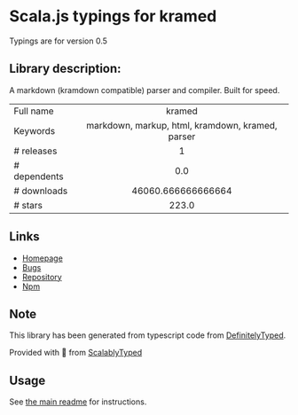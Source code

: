 
# Scala.js typings for kramed

Typings are for version 0.5

## Library description:
A markdown (kramdown compatible) parser and compiler. Built for speed.

|                    |                 |
| ------------------ | :-------------: |
| Full name          | kramed |
| Keywords           | markdown, markup, html, kramdown, kramed, parser |
| # releases         | 1 |
| # dependents       | 0.0 |
| # downloads        | 46060.666666666664 |
| # stars            | 223.0 |

## Links
- [Homepage](https://github.com/GitbookIO/kramed)
- [Bugs](http://github.com/GitbookIO/kramed/issues)
- [Repository](https://github.com/GitbookIO/kramed)
- [Npm](https://www.npmjs.com/package/kramed)
    


## Note
This library has been generated from typescript code from [DefinitelyTyped](https://definitelytyped.org).

Provided with :purple_heart: from [ScalablyTyped](https://github.com/oyvindberg/ScalablyTyped)

## Usage
See [the main readme](../../readme.md) for instructions.


